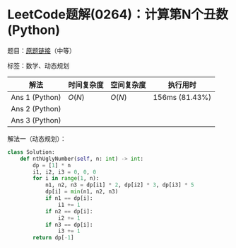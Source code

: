 # LeetCode题解(0264)：计算第N个丑数(Python)

题目：[原题链接](https://leetcode-cn.com/problems/ugly-number-ii/)（中等）

标签：数学、动态规划

| 解法           | 时间复杂度 | 空间复杂度 | 执行用时       |
| -------------- | ---------- | ---------- | -------------- |
| Ans 1 (Python) | $O(N)$     | $O(N)$     | 156ms (81.43%) |
| Ans 2 (Python) |            |            |                |
| Ans 3 (Python) |            |            |                |

解法一（动态规划）：

```python
class Solution:
    def nthUglyNumber(self, n: int) -> int:
        dp = [1] * n
        i1, i2, i3 = 0, 0, 0
        for i in range(1, n):
            n1, n2, n3 = dp[i1] * 2, dp[i2] * 3, dp[i3] * 5
            dp[i] = min(n1, n2, n3)
            if n1 == dp[i]:
                i1 += 1
            if n2 == dp[i]:
                i2 += 1
            if n3 == dp[i]:
                i3 += 1
        return dp[-1]
```